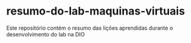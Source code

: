 # resumo-do-lab-maquinas-virtuais
Este repositório contém o resumo das lições aprendidas durante o desenvolvimento do lab na DIO
